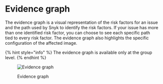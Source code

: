 # Evidence graph

The evidence graph is a visual representation of the risk factors for an issue and the path used by Snyk to identify the risk factors. If your issue has more than one identified risk factor, you can choose to see each specific path tied to every risk factor. The evidence graph also highlights the specific configuration of the affected image.

{% hint style="info" %}
The evidence graph is available only at the group level.
{% endhint %}

<figure><img src="https://lh4.googleusercontent.com/CeFi5cT-UqCHTuBBMOKRhxzCn3fFG9KkAdEOtos_19gWtzaQC4qe5rXlbcP_bh85uxd0u3kIx14pYD3CbkQxlsIfT4JljHpWkMI6p3Nek5pHadrn5qg5smeiHuCQYeTB1Mvjkd50SGP41andlHXfJZI" alt="Evidence graph"><figcaption><p>Evidence graph</p></figcaption></figure>
